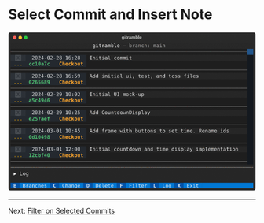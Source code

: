 # Select Commit and Insert Note

![Screenshot](images/gitramble-1-select-note.gif)

---

Next: [Filter on Selected Commits](gitramble-2-filter.md)